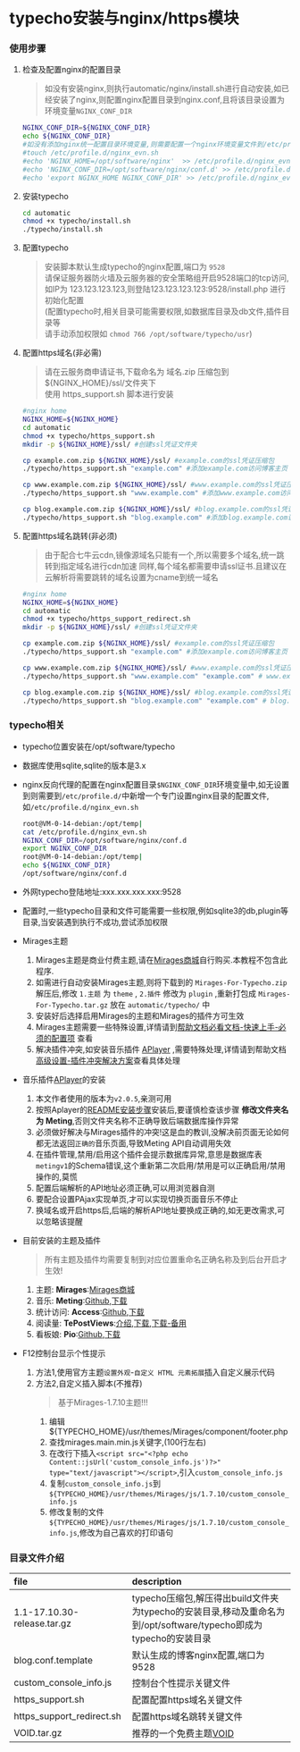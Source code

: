 # typecho安装与nginx/https模块

### 使用步骤
1. 检查及配置nginx的配置目录
    > 如没有安装nginx,则执行automatic/nginx/install.sh进行自动安装,如已经安装了nginx,则配置nginx配置目录到nginx.conf,且将该目录设置为环境变量`NGINX_CONF_DIR`
    ```bash
   NGINX_CONF_DIR=${NGINX_CONF_DIR}
   echo ${NGINX_CONF_DIR}
   #如没有添加nginx统一配置目录环境变量,则需要配置一个nginx环境变量文件到/etc/profile.d/
   #touch /etc/profile.d/nginx_evn.sh
   #echo 'NGINX_HOME=/opt/software/nginx'  >> /etc/profile.d/nginx_evn.sh  #请修改为实际的nginx安装路径
   #echo 'NGINX_CONF_DIR=/opt/software/nginx/conf.d' >> /etc/profile.d/nginx_evn.sh #请修改为实际的nginx统一配置目录
   #echo 'export NGINX_HOME NGINX_CONF_DIR' >> /etc/profile.d/nginx_evn.sh 
    ```
2. 安装typecho
    ```bash
    cd automatic
    chmod +x typecho/install.sh
    ./typecho/install.sh
    ```
3. 配置typecho
    > 安装脚本默认生成typecho的nginx配置,端口为 `9528` \
      请保证服务器防火墙及云服务器的安全策略组开启9528端口的tcp访问, \
      如IP为 123.123.123.123,则登陆123.123.123.123:9528/install.php 进行初始化配置 \
      (配置typecho时,相关目录可能需要权限,如数据库目录及db文件,插件目录等 \
      请手动添加权限如 `chmod 766 /opt/software/typecho/usr`)
4. 配置https域名(非必需)
    > 请在云服务商申请证书,下载命名为 域名.zip 压缩包到 ${NGINX_HOME}/ssl/文件夹下 \
      使用 https_support.sh 脚本进行安装
    ```bash
    #nginx home
    NGINX_HOME=${NGINX_HOME}
    cd automatic
    chmod +x typecho/https_support.sh
    mkdir -p ${NGINX_HOME}/ssl/ #创建ssl凭证文件夹
 
    cp example.com.zip ${NGINX_HOME}/ssl/ #example.com的ssl凭证压缩包
    ./typecho/https_support.sh "example.com" #添加example.com访问博客主页
    
    cp www.example.com.zip ${NGINX_HOME}/ssl/ #www.example.com的ssl凭证压缩包
    ./typecho/https_support.sh "www.example.com" #添加www.example.com访问博客主页
 
    cp blog.example.com.zip ${NGINX_HOME}/ssl/ #blog.example.com的ssl凭证压缩包
    ./typecho/https_support.sh "blog.example.com" #添加blog.example.com访问博客主页
    ```
5. 配置https域名跳转(非必须)
    > 由于配合七牛云cdn,镜像源域名只能有一个,所以需要多个域名,统一跳转到指定域名进行cdn加速
      同样,每个域名都需要申请ssl证书.且建议在云解析将需要跳转的域名设置为cname到统一域名
    ```bash
    #nginx home
    NGINX_HOME=${NGINX_HOME}
    cd automatic
    chmod +x typecho/https_support_redirect.sh
    mkdir -p ${NGINX_HOME}/ssl/ #创建ssl凭证文件夹
 
    cp example.com.zip ${NGINX_HOME}/ssl/ #example.com的ssl凭证压缩包
    ./typecho/https_support.sh "example.com" #添加example.com访问博客主页
 
    cp www.example.com.zip ${NGINX_HOME}/ssl/ #www.example.com的ssl凭证压缩包
    ./typecho/https_support.sh "www.example.com" "example.com" # www.example.com 跳转到 example.com
 
    cp blog.example.com.zip ${NGINX_HOME}/ssl/ #blog.example.com的ssl凭证压缩包
    ./typecho/https_support.sh "blog.example.com" "example.com" # blog.example.com 跳转到 example.com
    ```
### typecho相关
* typecho位置安装在/opt/software/typecho
* 数据库使用sqlite,sqlite的版本是3.x
* nginx反向代理的配置在nginx配置目录`$NGINX_CONF_DIR`环境变量中,如无设置到则需要到`/etc/profile.d/`中新增一个专门设置nginx目录的配置文件,如`/etc/profile.d/nginx_evn.sh`

    ```bash
    root@VM-0-14-debian:/opt/temp|
    cat /etc/profile.d/nginx_evn.sh
    NGINX_CONF_DIR=/opt/software/nginx/conf.d
    export NGINX_CONF_DIR
    root@VM-0-14-debian:/opt/temp|
    echo ${NGINX_CONF_DIR}
    /opt/software/nginx/conf.d
    ```
* 外网typecho登陆地址:xxx.xxx.xxx.xxx:9528
* 配置时,一些typecho目录和文件可能需要一些权限,例如sqlite3的db,plugin等目录,当安装遇到执行不成功,尝试添加权限
* Mirages主题
    1. Mirages主题是商业付费主题,请在[Mirages商城](https://store.get233.com/)自行购买.本教程不包含此程序.
    2. 如需进行自动安装Mirages主题,则将下载到的 `Mirages-For-Typecho.zip` 解压后,修改 `1.主题` 为 `theme` , `2.插件` 修改为 `plugin` ,重新打包成 `Mirages-For-Typecho.tar.gz` 放在 `automatic/typecho/` 中
    3. 安装好后选择启用Mirages的主题和Mirages的插件方可生效
    4. Mirages主题需要一些特殊设置,详情请到[帮助文档](https://mirages.docs.get233.com)[必看文档-快速上手-必须的配置项](https://mirages.docs.get233.com/#/docs/quickstart/quick-start?id=%e5%bf%85%e9%a1%bb%e7%9a%84%e9%85%8d%e7%bd%ae%e9%a1%b9) 查看
    5. 解决插件冲突,如安装音乐插件 [APlayer](https://github.com/MoePlayer/APlayer-Typecho) ,需要特殊处理,详情请到帮助文档[高级设置-插件冲突解决方案](https://mirages.docs.get233.com)查看具体处理
* 音乐插件[APlayer](https://github.com/MoePlayer/APlayer-Typecho)的安装
    1. 本文作者使用的版本为`v2.0.5`,亲测可用
    3. 按照Aplayer的[README安装步骤](https://github.com/MoePlayer/APlayer-Typecho#安装)安装后,要谨慎检查该步骤 **修改文件夹名为 Meting**,否则文件夹名称不正确导致后端数据库操作异常
    2. 必须做好解决与Mirages插件的冲突!这是血的教训,没解决前页面无论如何都无法返回`正确的`音乐页面,导致Meting API自动调用失效
    3. 在插件管理,禁用/启用这个插件会提示数据库异常,意思是数据库表`metingv1`的Schema错误,这个重新第二次启用/禁用是可以正确启用/禁用操作的,莫慌
    4. 配置后端解析的API地址必须正确,可以用浏览器自测
    5. 要配合设置PAjax实现单页,才可以实现切换页面音乐不停止
    6. 换域名或开启https后,后端的解析API地址要换成正确的,如无更改需求,可以忽略该提醒
* 目前安装的主题及插件
    > 所有主题及插件均需要复制到对应位置重命名正确名称及到后台开启才生效!
    1. 主题: **Mirages**:[Mirages商城](https://store.get233.com/)
    2. 音乐: **Meting**:[Github](https://github.com/MoePlayer/APlayer-Typecho),[下载](https://codeload.github.com/MoePlayer/APlayer-Typecho/tar.gz/v2.0.5)
    3. 统计访问: **Access**:[Github](https://github.com/Vndroid/Access),[下载](https://codeload.github.com/Vndroid/Access/tar.gz/v2.0.8)
    4. 阅读量: **TePostViews**:[介绍](https://lixianhua.com/typecho_viewsnum_plugin.html),[下载](https://lixianhua.com/usr/uploads/2015/11/2267085321.rar),[下载-备用](https://cdn.get233.com/hran/2018/04/14/152368008908777_TePostViews_1.0.0.rar)
    5. 看板娘: **Pio**:[Github](https://github.com/Dreamer-Paul/Pio),[下载](https://codeload.github.com/Dreamer-Paul/Pio/zip/master)
* F12控制台显示个性提示
    1. 方法1,使用官方主题`设置外观`-`自定义 HTML 元素拓展`插入自定义展示代码
    2. 方法2,自定义插入脚本(不推荐)
        > 基于Mirages-1.7.10主题!!!
        1. 编辑${TYPECHO_HOME}/usr/themes/Mirages/component/footer.php
        2. 查找mirages.main.min.js关键字,(100行左右)
        3. 在改行下插入`<script src="<?php echo Content::jsUrl('custom_console_info.js')?>" type="text/javascript"></script>`,引入`custom_console_info.js`
        4. 复制`custom_console_info.js`到`${TYPECHO_HOME}/usr/themes/Mirages/js/1.7.10/custom_console_info.js`
        5. 修改复制的文件`${TYPECHO_HOME}/usr/themes/Mirages/js/1.7.10/custom_console_info.js`,修改为自己喜欢的打印语句
### 目录文件介绍
|file|description|
|:---|:---|
|1.1-17.10.30-release.tar.gz|typecho压缩包,解压得出build文件夹为typecho的安装目录,移动及重命名为到/opt/software/typecho即成为typecho的安装目录|
|blog.conf.template|默认生成的博客nginx配置,端口为9528|
|custom_console_info.js|控制台个性提示关键文件|
|https_support.sh|配置配置https域名关键文件|
|https_support_redirect.sh|配置https域名跳转关键文件|
|VOID.tar.gz|推荐的一个免费主题[VOID](https://blog.imalan.cn/)|